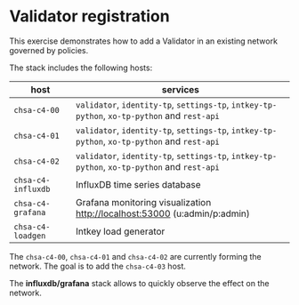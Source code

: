 # Validator registration

This exercise demonstrates how to add a Validator in an existing network governed by policies.

The stack includes the following hosts:

host | services
---- | --------
`chsa-c4-00` | `validator`, `identity-tp`, `settings-tp`, `intkey-tp-python`, `xo-tp-python` and `rest-api`
`chsa-c4-01` | `validator`, `identity-tp`, `settings-tp`, `intkey-tp-python`, `xo-tp-python` and `rest-api`
`chsa-c4-02` | `validator`, `identity-tp`, `settings-tp`, `intkey-tp-python`, `xo-tp-python` and `rest-api`
`chsa-c4-influxdb` | InfluxDB time series database
`chsa-c4-grafana` | Grafana monitoring visualization <http://localhost:53000> (u:admin/p:admin)
`chsa-c4-loadgen` | Intkey load generator

The `chsa-c4-00`, `chsa-c4-01` and `chsa-c4-02` are currently forming the network. The goal is to add the `chsa-c4-03` host.

The **influxdb/grafana** stack allows to quickly observe the effect on the network.
